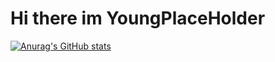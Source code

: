 # Hi there im YoungPlaceHolder

[![Anurag's GitHub stats](https://github-readme-stats.vercel.app/api?username=Youngplaceholder)](https://github.com/anuraghazra/github-readme-stats)

